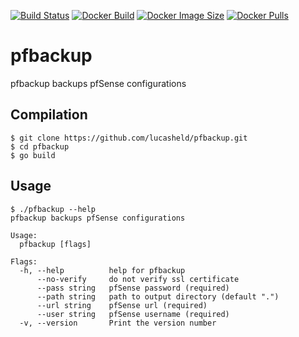 [![Build Status](https://travis-ci.org/lucasheld/pfbackup.svg?branch=master)](https://travis-ci.org/lucasheld/pfbackup)
[![Docker Build](https://img.shields.io/docker/cloud/build/lucasheld/pfbackup)](https://hub.docker.com/r/lucasheld/pfbackup)
[![Docker Image Size](https://img.shields.io/docker/image-size/lucasheld/pfbackup/latest)](https://hub.docker.com/r/lucasheld/pfbackup)
[![Docker Pulls](https://img.shields.io/docker/pulls/lucasheld/pfbackup)](https://hub.docker.com/r/lucasheld/pfbackup)

pfbackup
========
pfbackup backups pfSense configurations

## Compilation
```console
$ git clone https://github.com/lucasheld/pfbackup.git
$ cd pfbackup
$ go build
```

## Usage
```console
$ ./pfbackup --help
pfbackup backups pfSense configurations

Usage:
  pfbackup [flags]

Flags:
  -h, --help          help for pfbackup
      --no-verify     do not verify ssl certificate
      --pass string   pfSense password (required)
      --path string   path to output directory (default ".")
      --url string    pfSense url (required)
      --user string   pfSense username (required)
  -v, --version       Print the version number
```
